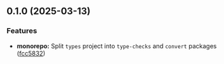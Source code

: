 ## 0.1.0 (2025-03-13)

### Features

- **monorepo:** Split `types` project into `type-checks` and `convert` packages ([fcc5832](https://github.com/storm-software/stryke/commit/fcc5832))
